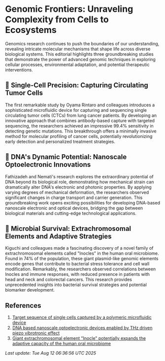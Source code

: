 # Genomic Frontiers: Unraveling Complexity from Cells to Ecosystems

Genomics research continues to push the boundaries of our understanding, revealing intricate molecular mechanisms that shape life across diverse biological systems. This editorial highlights three groundbreaking studies that demonstrate the power of advanced genomic techniques in exploring cellular processes, environmental adaptation, and potential therapeutic interventions.

## 🧬 Single-Cell Precision: Capturing Circulating Tumor Cells

The first remarkable study by Oyama Rintaro and colleagues introduces a sophisticated microfluidic device for capturing and sequencing single circulating tumor cells (CTCs) from lung cancer patients. By developing an innovative approach that combines antibody-based capture with targeted sequencing, the researchers achieved an impressive 99.4% sensitivity in detecting genetic mutations. This breakthrough offers a minimally invasive method for molecular profiling of cancer cells, potentially revolutionizing early detection and personalized treatment strategies.

## 🌱 DNA's Dynamic Potential: Nanoscale Optoelectronic Innovations

Fathizadeh and Nemati's research explores the extraordinary potential of DNA beyond its biological role, demonstrating how mechanical strain can dramatically alter DNA's electronic and photonic properties. By applying varying degrees of mechanical deformation, the researchers observed significant changes in charge transport and carrier generation. This groundbreaking work opens exciting possibilities for developing DNA-based nanoscale electronic and optical devices, bridging the gap between biological materials and cutting-edge technological applications.

## 🦠 Microbial Survival: Extrachromosomal Elements and Adaptive Strategies

Kiguchi and colleagues made a fascinating discovery of a novel family of extrachromosomal elements called "Inocles" in the human oral microbiome. Found in 74% of the population, these giant plasmid-like genomic elements encode genes that contribute to bacterial stress tolerance and cell wall modification. Remarkably, the researchers observed correlations between Inocles and immune responses, with reduced presence in patients with head and neck and colorectal cancers. This research provides unprecedented insights into bacterial survival strategies and potential biomarker development.

## References

1. [Target sequence of single cells captured by a polymeric microfluidic device](https://pubmed.ncbi.nlm.nih.gov/40790149)
2. [DNA based nanoscale optoelectronic devices enabled by THz driven piezo vibrotronic effect](https://pubmed.ncbi.nlm.nih.gov/40790142)
3. [Giant extrachromosomal element "Inocle" potentially expands the adaptive capacity of the human oral microbiome](https://pubmed.ncbi.nlm.nih.gov/40789858)

*Last update: Tue Aug 12 06:36:56 UTC 2025*
